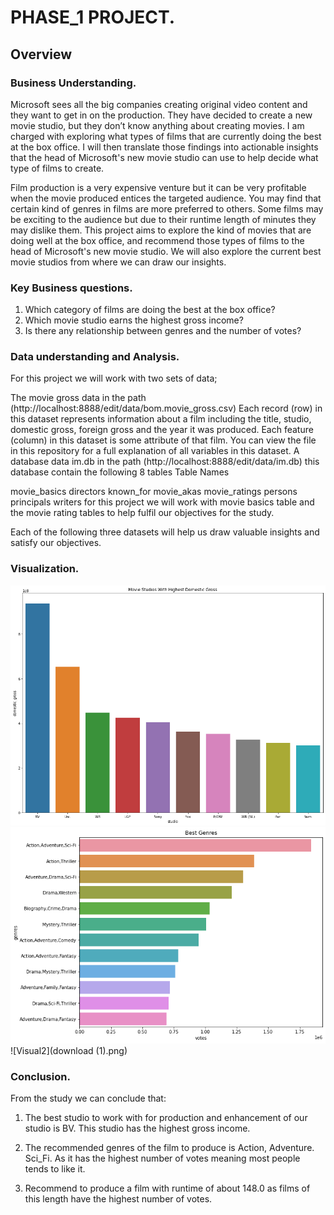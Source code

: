 # PHASE_1 PROJECT.

## Overview

### Business Understanding.

Microsoft sees all the big companies creating original video content and they want to get in on the production. They have decided to create a new movie studio, but they don’t know anything about creating movies. I am charged with exploring what types of films that are currently doing the best at the box office. I will then translate those findings into actionable insights that the head of Microsoft's new movie studio can use to help decide what type of films to create.

Film production is a very expensive venture but it can be very profitable when the movie produced entices the targeted audience. You may find that certain kind of genres in films are more preferred to others. Some films may be exciting to the audience but due to their runtime length of minutes they may dislike them. This project aims to explore the kind of movies that are doing well at the box office, and recommend those types of films to the head of Microsoft's new movie studio. We will also explore the current best movie studios from where we can draw our insights.

### Key Business questions.

1. Which category of films are doing the best at the box office?
2. Which movie studio earns the highest gross income?
3. Is there any relationship between genres and the number of votes?

### Data understanding and Analysis.
For this project we will work with two sets of data;

The movie gross data in the path (http://localhost:8888/edit/data/bom.movie_gross.csv) Each record (row) in this dataset represents information about a film including the title, studio, domestic gross, foreign gross and the year it was produced. Each feature (column) in this dataset is some attribute of that film. You can view the file in this repository for a full explanation of all variables in this dataset.
A database data im.db in the path (http://localhost:8888/edit/data/im.db) this database contain the following 8 tables
Table Names

movie_basics
directors
known_for
movie_akas
movie_ratings
persons
principals
writers
for this project we will work with movie basics table and the movie rating tables to help fulfil our objectives for the study.

Each of the following three datasets will help us draw valuable insights and satisfy our objectives.

### Visualization.
![visual](download.png)
![visual3](download2.png)
![Visual2](download (1).png)

### Conclusion.
From the study we can conclude that:
1. The best studio to work with for production and enhancement of our studio
    is BV. This studio has the highest gross income.

 2. The recommended genres of the film to produce is Action, Adventure. Sci_Fi.
    As it has the highest number of votes meaning most people tends to like it.

 3. Recommend to produce a film with runtime of about 148.0 as films of 
    this length have the highest number of votes.



